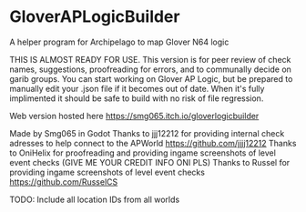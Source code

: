 # GloverAPLogicBuilder
 A helper program for Archipelago to map Glover N64 logic

THIS IS ALMOST READY FOR USE.
This version is for peer review of check names, suggestions, proofreading for errors, and to communally decide on garib groups.
You can start working on Glover AP Logic, but be prepared to manually edit your .json file if it becomes out of date. When it's fully implimented it should be safe to build with no risk of file regression.

Web version hosted here
https://smg065.itch.io/gloverlogicbuilder

Made by Smg065 in Godot
Thanks to jjj12212 for providing internal check adresses to help connect to the APWorld
https://github.com/jjjj12212
Thanks to OniHelix for proofreading and providing ingame screenshots of level event checks
(GIVE ME YOUR CREDIT INFO ONI PLS)
Thanks to Russel for providing ingame screenshots of level event checks
https://github.com/RusselCS

TODO:
Include all location IDs from all worlds
